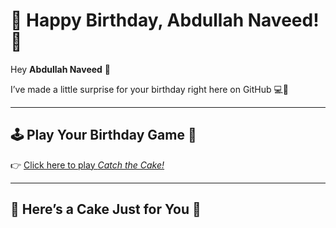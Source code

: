 # 🎉 Happy Birthday, Abdullah Naveed! 🎂  

Hey **Abdullah Naveed** 👋  

I’ve made a little surprise for your birthday right here on GitHub 💻💝  

---

## 🕹️ Play Your Birthday Game 🎂  
👉 [Click here to play *Catch the Cake!*](https://avyvn298-dot.github.io/Birthday-wishes/)  

---

## 🎊 Here’s a Cake Just for You 🎊  

